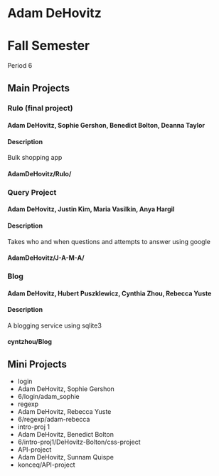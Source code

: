 Adam DeHovitz
==========

# Fall Semester
Period 6

## Main Projects

### Rulo (final project)
#### Adam DeHovitz, Sophie Gershon, Benedict Bolton, Deanna Taylor
#### Description
Bulk shopping app
#### AdamDeHovitz/Rulo/


### Query Project
#### Adam DeHovitz, Justin Kim, Maria Vasilkin, Anya Hargil
#### Description
Takes who and when questions and attempts to answer using google
#### AdamDeHovitz/J-A-M-A/

### Blog
#### Adam DeHovitz, Hubert Puszklewicz, Cynthia Zhou, Rebecca Yuste
#### Description
A blogging service using sqlite3
#### cyntzhou/Blog

## Mini Projects

 * login
  * Adam DeHovitz, Sophie Gershon
  * 6/login/adam_sophie
 * regexp
  * Adam DeHovitz, Rebecca Yuste
  * 6/regexp/adam-rebecca
 * intro-proj 1
  * Adam DeHovitz, Benedict Bolton
  * 6/intro-proj1/DeHovitz-Bolton/css-project
 * API-project
  * Adam DeHovitz, Sunnam Quispe
  * konceq/API-project
